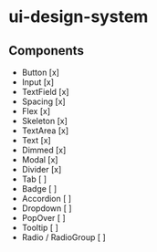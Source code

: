 # ui-design-system

## Components

- Button [x]
- Input [x]
- TextField [x]
- Spacing [x]
- Flex [x]
- Skeleton [x]
- TextArea [x]
- Text [x]
- Dimmed [x]
- Modal [x]
- Divider [x]
- Tab [ ]
- Badge [ ]
- Accordion [ ]
- Dropdown [ ]
- PopOver [ ]
- Tooltip [ ]
- Radio / RadioGroup [ ]
